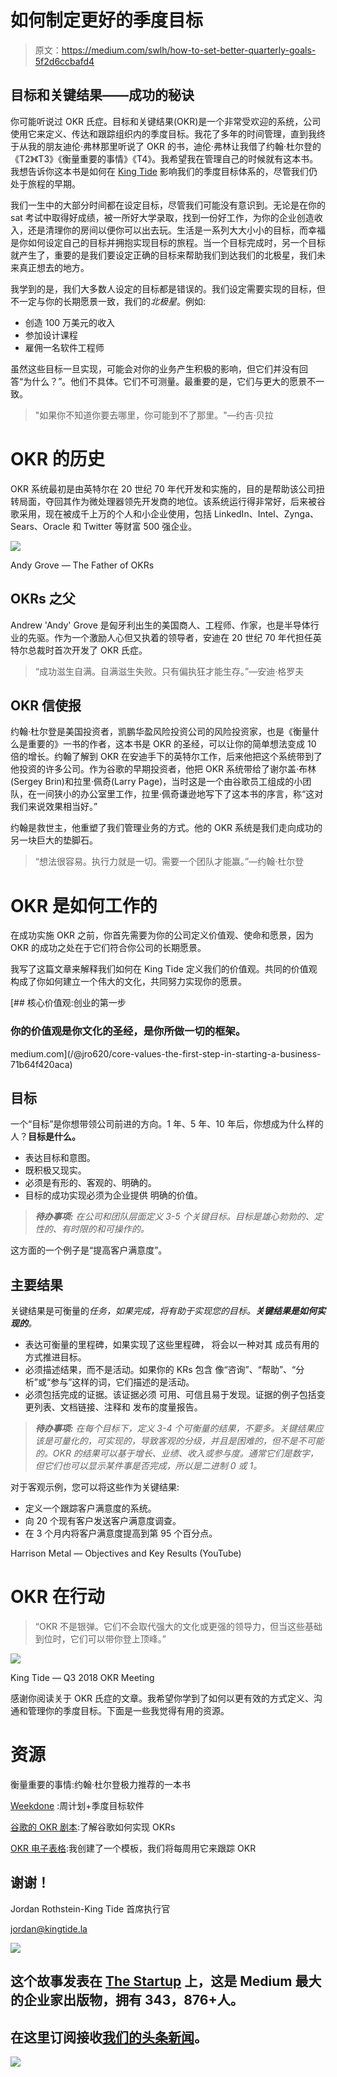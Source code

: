 # 如何制定更好的季度目标

> 原文：<https://medium.com/swlh/how-to-set-better-quarterly-goals-5f2d6ccbafd4>

## 目标和关键结果——成功的秘诀

你可能听说过 OKR 氏症。目标和关键结果(OKR)是一个非常受欢迎的系统，公司使用它来定义、传达和跟踪组织内的季度目标。我花了多年的时间管理，直到我终于从我的朋友迪伦·弗林那里听说了 OKR 的书，迪伦·弗林让我借了约翰·杜尔登的《T2》《T3》《衡量重要的事情》《T4》。我希望我在管理自己的时候就有这本书。我想告诉你这本书是如何在 [King Tide](https://kingtide.la/) 影响我们的季度目标体系的，尽管我们仍处于旅程的早期。

我们一生中的大部分时间都在设定目标，尽管我们可能没有意识到。无论是在你的 sat 考试中取得好成绩，被一所好大学录取，找到一份好工作，为你的企业创造收入，还是清理你的房间以便你可以出去玩。生活是一系列大大小小的目标，而幸福是你如何设定自己的目标并拥抱实现目标的旅程。当一个目标完成时，另一个目标就产生了，重要的是我们要设定正确的目标来帮助我们到达我们的北极星，我们未来真正想去的地方。

我学到的是，我们大多数人设定的目标都是错误的。我们设定需要实现的目标，但不一定与你的长期愿景一致，我们的*北极星*。例如:

*   创造 100 万美元的收入
*   参加设计课程
*   雇佣一名软件工程师

虽然这些目标一旦实现，可能会对你的业务产生积极的影响，但它们并没有回答“为什么？”。他们不具体。它们不可测量。最重要的是，它们与更大的愿景不一致。

> "如果你不知道你要去哪里，你可能到不了那里。"—约吉·贝拉

# OKR 的历史

OKR 系统最初是由英特尔在 20 世纪 70 年代开发和实施的，目的是帮助该公司扭转局面，夺回其作为微处理器领先开发商的地位。该系统运行得非常好，后来被谷歌采用，现在被成千上万的个人和小企业使用，包括 LinkedIn、Intel、Zynga、Sears、Oracle 和 Twitter 等财富 500 强企业。

![](img/2f741f1d7892b2bab287934cb56783e3.png)

Andy Grove — The Father of OKRs

## OKRs 之父

Andrew 'Andy' Grove 是匈牙利出生的美国商人、工程师、作家，也是半导体行业的先驱。作为一个激励人心但又执着的领导者，安迪在 20 世纪 70 年代担任英特尔总裁时首次开发了 OKR 氏症。

> “成功滋生自满。自满滋生失败。只有偏执狂才能生存。”—安迪·格罗夫

## OKR 信使报

约翰·杜尔登是美国投资者，凯鹏华盈风险投资公司的风险投资家，也是《衡量什么是重要的》一书的作者，这本书是 OKR 的圣经，可以让你的简单想法变成 10 倍的增长。约翰了解到 OKR 在安迪手下的英特尔工作，后来他把这个系统带到了他投资的许多公司。作为谷歌的早期投资者，他把 OKR 系统带给了谢尔盖·布林(Sergey Brin)和拉里·佩奇(Larry Page)，当时这是一个由谷歌员工组成的小团队，在一间狭小的办公室里工作，拉里·佩奇谦逊地写下了这本书的序言，称“这对我们来说效果相当好。”

约翰是救世主，他重塑了我们管理业务的方式。他的 OKR 系统是我们走向成功的另一块巨大的垫脚石。

> “想法很容易。执行力就是一切。需要一个团队才能赢。”—约翰·杜尔登

# OKR 是如何工作的

在成功实施 OKR 之前，你首先需要为你的公司定义价值观、使命和愿景，因为 OKR 的成功之处在于它们符合你公司的长期愿景。

我写了这篇文章来解释我们如何在 King Tide 定义我们的价值观。共同的价值观构成了你如何建立一个伟大的文化，共同努力实现你的愿景。

[](/@jro620/core-values-the-first-step-in-starting-a-business-71b64f420aca) [## 核心价值观:创业的第一步

### 你的价值观是你文化的圣经，是你所做一切的框架。

medium.com](/@jro620/core-values-the-first-step-in-starting-a-business-71b64f420aca) 

## 目标

一个“目标”是你想带领公司前进的方向。1 年、5 年、10 年后，你想成为什么样的人？**目标是什么。**

*   表达目标和意图。
*   既积极又现实。
*   必须是有形的、客观的、明确的。
*   目标的成功实现必须为企业提供
    明确的价值。

> ***待办事项:*** *在公司和团队层面定义 3-5 个关键目标。目标是雄心勃勃的、定性的、有时限的和可操作的。*

这方面的一个例子是“提高客户满意度”。

## 主要结果

关键结果是可衡量的*任务，如果完成，将有助于实现您的目标。**关键结果是如何实现的**。*

*   表达可衡量的里程碑，如果实现了这些里程碑，
    将会以一种对其
    成员有用的方式推进目标。
*   必须描述结果，而不是活动。如果你的 KRs 包含
    像“咨询”、“帮助”、“分析”或“参与”这样的词，它们描述的是活动。
*   必须包括完成的证据。该证据必须
    可用、可信且易于发现。证据的例子包括变更列表、文档链接、注释和
    发布的度量报告。

> ***待办事项:*** *在每个目标下，定义 3-4 个可衡量的结果，不要多。关键结果应该是可量化的，可实现的，导致客观的分级，并且是困难的，但不是不可能的。OKR 的结果可以基于增长、业绩、收入或参与度。通常它们是数字，但它们也可以显示某件事是否完成，所以是二进制 0 或 1。*

对于客观示例，您可以将这些作为关键结果:

*   定义一个跟踪客户满意度的系统。
*   向 20 个现有客户发送客户满意度调查。
*   在 3 个月内将客户满意度提高到第 95 个百分点。

Harrison Metal — Objectives and Key Results (YouTube)

# OKR 在行动

> “OKR 不是银弹。它们不会取代强大的文化或更强的领导力，但当这些基础到位时，它们可以带你登上顶峰。”

![](img/9c6d3f6962f85a53e80e8d070a5f9bde.png)

King Tide — Q3 2018 OKR Meeting

感谢你阅读关于 OKR 氏症的文章。我希望你学到了如何以更有效的方式定义、沟通和管理你的季度目标。下面是一些我觉得有用的资源。

# 资源

衡量重要的事情:约翰·杜尔登极力推荐的一本书

[Weekdone](https://weekdone.com/?utm_source=resources.weekdone.com&utm_campaign=resources) :周计划+季度目标软件

[谷歌的 OKR 剧本](https://assets.ctfassets.net/cn6v7tcah9c0/4snZXJ821G6KYUoc08masK/58ffcbc7c607d7c6056c7da507727135/Google_OKR_Playbook_V1JS.pdf):了解谷歌如何实现 OKRs

[OKR 电子表格](https://docs.google.com/spreadsheets/d/107V_Mu-jjfgivlaHbbdsqS8gZRoQxUOWwsmij7k8_6I/edit?usp=sharing):我创建了一个模板，我们将每周用它来跟踪 OKR

## 谢谢！

Jordan Rothstein-King Tide 首席执行官

jordan@kingtide.la

[![](img/308a8d84fb9b2fab43d66c117fcc4bb4.png)](https://medium.com/swlh)

## 这个故事发表在 [The Startup](https://medium.com/swlh) 上，这是 Medium 最大的企业家出版物，拥有 343，876+人。

## 在这里订阅接收[我们的头条新闻](http://growthsupply.com/the-startup-newsletter/)。

[![](img/b0164736ea17a63403e660de5dedf91a.png)](https://medium.com/swlh)